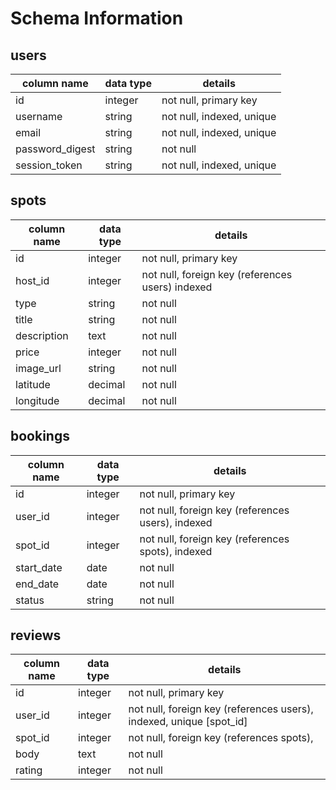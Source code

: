 # Schema Information

## users
column name     | data type | details
----------------|-----------|-----------------------
id              | integer   | not null, primary key
username        | string    | not null, indexed, unique
email           | string    | not null, indexed, unique
password_digest | string    | not null
session_token   | string    | not null, indexed, unique

## spots
column name | data type | details
------------|-----------|-----------------------
id          | integer   | not null, primary key
host_id        | integer    | not null, foreign key (references users) indexed
type | string | not null
title | string | not null
description | text | not null
price | integer | not null
image_url | string | not null
latitude | decimal | not null
longitude | decimal | not null

## bookings
column name | data type | details
------------|-----------|-----------------------
id          | integer   | not null, primary key
user_id     | integer   | not null, foreign key (references users), indexed
spot_id      | integer   | not null, foreign key (references spots), indexed
start_date | date | not null
end_date | date | not null
status | string | not null

## reviews
column name | data type | details
------------|-----------|-----------------------
id          | integer   | not null, primary key
user_id   | integer   | not null, foreign key (references users), indexed, unique [spot_id]
spot_id | integer   | not null, foreign key (references spots),
body        | text      | not null
rating | integer | not null
